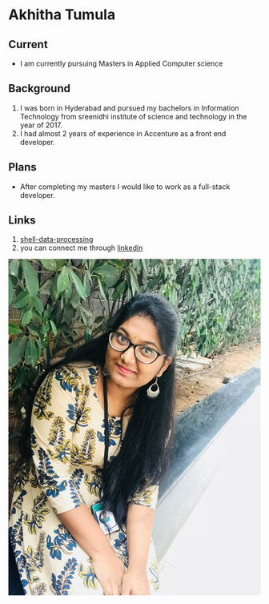 # Akhitha Tumula
## Current
- I am currently pursuing Masters in Applied  Computer science
## Background
1. I was born in Hyderabad and pursued my bachelors in Information Technology from sreenidhi institute of science and technology in the year of 2017.
2. I had almost 2 years of experience in Accenture as a front end developer.
## Plans
- After completing my masters I would like to work as a full-stack developer.
## Links
1. [shell-data-processing](https://github.com/thumula-akhitha/shell-data-processing)
2. you can connect me through [linkedin](https://www.linkedin.com/in/akhitha-tumula-8a5aba191/)

![image](image.JPG)


